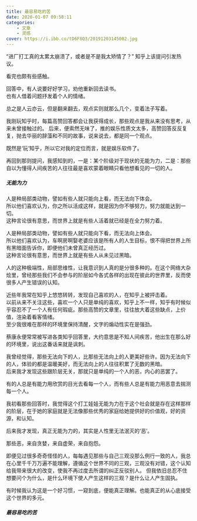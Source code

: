 ```yaml
---
title: 最容易吃的苦
date: 2020-01-07 09:58:11
categories:
    - 文章
    - 灵感
cover: https://i.ibb.co/tD6F8Q3/20191203145002.jpg
---
```


“进厂打工真的太累太崩溃了，或者是不是我太矫情了？” 知乎上该提问引发热议。   

看完也颇有些感触。  

回答中，有人说要好好学习，劝他重新回去读书。    
也有人借着问题抒发着个人的情绪。    

总之是人云亦云，但是翻来翻去，观点实则就那么几个，变着法子写着。    

我刚玩知乎时，每篇高赞回答都会让我获得成长，那些观点是我从来没有思考，从来未曾接触过的。
后来，便索然无味了，推的娱乐性质文太多，高赞回答反反复复，抛去华丽的辞藻和不同的故事，说来说去，都是同一个观点。    

既然是‘玩’知乎，所以它对我的定位而言，就是娱乐软件了。  

再回到那则提问，我感知到的，一是：某个阶级对于现状的无能为力，二是：那些自以为懂得人间疾苦的人往往最是喜欢蒙着眼睛只看他想看见的一切的人。  

##### 无能为力
人是种局部类动物，譬如有些人就只能向上看，而无法向下体会。  
所以他们喜欢认为，你之所以活成这样，就是因为你不够努力，努力就能达到一切。  
这种言论很有意思，而世界上就是有些人活着就已经是在全力努力着。  

人是种局部类动物，譬如有些人就只能向下看，而无法向上体会。  
所以他们喜欢认为，车啊房啊娶老婆应该是所有人的人生目标，恨不得把世界上所有黑暗面告诉你，即便他们未曾真正经历过。    
这种言论很有意思，而世界上就是有些人从未见过黑暗。  

人的这种极端性，局部思维性，让我意识到人真的是分很多种的。在这个网络大杂烩里，曾经那些我们不会参与的阶层如今各式各样的出现在彼此的世界里，反而使很多人产生错误的认知。  

近些年我常在知乎上悠悠转转，发现自己喜欢的人，在知乎上被抨击着。    
以前从来不关注这些，喜欢一个人只是单纯的喜欢，知乎上不一样，知乎有时候似乎容忍不了一个人有任何瑕疵。那些高赞的文章里，往往放大着这些缺点，上价值，渲染着看客情绪。  
至少我很难在那样的环境里保持清醒，文字的煽动性实在是强劲。  

蔡康永便常常被写进各类知乎回答里，大约意思是不知人间疾苦，他出生在那么好的环境里，说出这番话来就是讽刺。    

我曾经觉得，那些无法向下的人，比那些无法向上的人更美好些许。因为无法向下的人，体验的都是温暖美好，而无法向上的人往往积累了无数的黑暗。  
后来我才发现这些跟阶层无关，那就只是单纯的一个人的恶，内心的恶罢了。    

有的人总是有能力用欣赏的目光去看每一个人，而有些人总是有能力用恶意去揣测每一个人。  

我初看那些回答时，我觉得这个打工娃娃无能为力在于这个社会就是存在这样那样的阶层，在于她的家庭就是无法像那些优秀的家庭给她提供好的价值观，好的资源，和认知。  

后来我才发现，真正无能为力的，其实是人性里无法泯灭的‘恶’。  

那些恶，来自贪婪，来自虚荣，来自抱怨。  

即便见过很多奇奇怪怪的人，每每遇见那些与自己三观没那么例行一致的人，我总在心里千千万万遍不能理解，遵循这个世界不同的三观，三观没有对错，这个认知给我带来很大的改变，使我不再过度去所谓的纠正反驳别人。 但我依旧总忍不住想要问个为什么，是什么环境下使人产生这样的三观？是什么让人产生固执。 

有时候我认为这是一个好习惯，一窥到底，便能真正理解。也能真正的从心底接受这个世界的多元。

##### 最容易吃的苦



